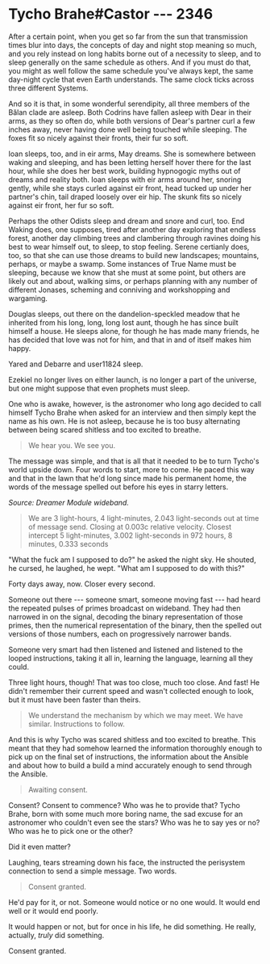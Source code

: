 # Tycho Brahe#Castor --- 2346

After a certain point, when you get so far from the sun that transmission times blur into days, the concepts of day and night stop meaning so much, and you rely instead on long habits borne out of a necessity to sleep, and to sleep generally on the same schedule as others. And if you must do that, you might as well follow the same schedule you've always kept, the same day-night cycle that even Earth understands. The same clock ticks across three different Systems.

And so it is that, in some wonderful serendipity, all three members of the Bălan clade are asleep. Both Codrins have fallen asleep with Dear in their arms, as they so often do, while both versions of Dear's partner curl a few inches away, never having done well being touched while sleeping. The foxes fit so nicely against their fronts, their fur so soft.

Ioan sleeps, too, and in eir arms, May dreams. She is somewhere between waking and sleeping, and has been letting herself hover there for the last hour, while she does her best work, building hypnogogic myths out of dreams and reality both. Ioan sleeps with eir arms around her, snoring gently, while she stays curled against eir front, head tucked up under her partner's chin, tail draped loosely over eir hip. The skunk fits so nicely against eir front, her fur so soft.

Perhaps the other Odists sleep and dream and snore and curl, too. End Waking does, one supposes, tired after another day exploring that endless forest, another day climbing trees and clambering through ravines doing his best to wear himself out, to sleep, to stop feeling. Serene certianly does, too, so that she can use those dreams to build new landscapes; mountains, perhaps, or maybe a swamp. Some instances of True Name must be sleeping, because we know that she must at some point, but others are likely out and about, walking sims, or perhaps planning with any number of different Jonases, scheming and conniving and workshopping and wargaming.

Douglas sleeps, out there on the dandelion-speckled meadow that he inherited from his long, long, long lost aunt, though he has since built himself a house. He sleeps alone, for though he has made many friends, he has decided that love was not for him, and that in and of itself makes him happy.

Yared and Debarre and user11824 sleep.

Ezekiel no longer lives on either launch, is no longer a part of the universe, but one might suppose that even prophets must sleep.

One who is awake, however, is the astronomer who long ago decided to call himself Tycho Brahe when asked for an interview and then simply kept the name as his own. He is not asleep, because he is too busy alternating between being scared shitless and too excited to breathe.

> We hear you. We see you.

The message was simple, and that is all that it needed to be to turn Tycho's world upside down. Four words to start, more to come. He paced this way and that in the lawn that he'd long since made his permanent home, the words of the message spelled out before his eyes in starry letters.

*Source: Dreamer Module wideband.*

> We are 3 light-hours, 4 light-minutes, 2.043 light-seconds out at time of message send. Closing at 0.003c relative velocity. Closest intercept 5 light-minutes, 3.002 light-seconds in 972 hours, 8 minutes, 0.333 seconds

"What the fuck am I supposed to do?" he asked the night sky. He shouted, he cursed, he laughed, he wept. "What am I supposed to do with this?"

Forty days away, now. Closer every second.

Someone out there --- someone smart, someone moving fast --- had heard the repeated pulses of primes broadcast on wideband. They had then narrowed in on the signal, decoding the binary representation of those primes, then the numerical representation of the binary, then the spelled out versions of those numbers, each on progressively narrower bands.

Someone very smart had then listened and listened and listened to the looped instructions, taking it all in, learning the language, learning all they could.

Three light hours, though! That was too close, much too close. And fast! He didn't remember their current speed and wasn't collected enough to look, but it must have been faster than theirs.

> We understand the mechanism by which we may meet. We have similar. Instructions to follow. 

And this is why Tycho was scared shitless and too excited to breathe. This meant that they had somehow learned the information thoroughly enough to pick up on the final set of instructions, the information about the Ansible and about how to build a build a mind accurately enough to send through the Ansible.

> Awaiting consent.

Consent? Consent to commence? Who was he to provide that? Tycho Brahe, born with some much more boring name, the sad excuse for an astronomer who couldn't even see the stars? Who was he to say yes or no? Who was he to pick one or the other?

Did it even matter?

Laughing, tears streaming down his face, the instructed the perisystem connection to send a simple message. Two words.

> Consent granted.

He'd pay for it, or not. Someone would notice or no one would. It would end well or it would end poorly.

It would happen or not, but for once in his life, he did something. He really, actually, *truly* did something.

Consent granted.
